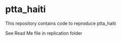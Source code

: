 # ptta_haiti
This repository contains code to reproduce ptta_haiti

See Read Me file in replication folder
